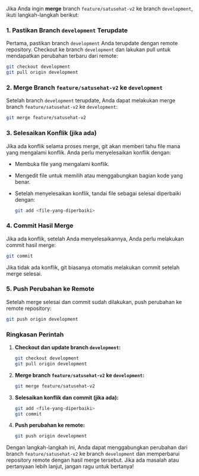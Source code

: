 Jika Anda ingin **merge** branch `feature/satusehat-v2` ke branch `development`, ikuti langkah-langkah berikut:

### 1. **Pastikan Branch `development` Terupdate**

Pertama, pastikan branch `development` Anda terupdate dengan remote repository. Checkout ke branch `development` dan lakukan pull untuk mendapatkan perubahan terbaru dari remote:

```bash
git checkout development
git pull origin development
```

### 2. **Merge Branch `feature/satusehat-v2` ke `development`**

Setelah branch `development` terupdate, Anda dapat melakukan merge branch `feature/satusehat-v2` ke `development`:

```bash
git merge feature/satusehat-v2
```

### 3. **Selesaikan Konflik (jika ada)**

Jika ada konflik selama proses merge, git akan memberi tahu file mana yang mengalami konflik. Anda perlu menyelesaikan konflik dengan:

- Membuka file yang mengalami konflik.
- Mengedit file untuk memilih atau menggabungkan bagian kode yang benar.
- Setelah menyelesaikan konflik, tandai file sebagai selesai diperbaiki dengan:

  ```bash
  git add <file-yang-diperbaiki>
  ```

### 4. **Commit Hasil Merge**

Jika ada konflik, setelah Anda menyelesaikannya, Anda perlu melakukan commit hasil merge:

```bash
git commit
```

Jika tidak ada konflik, git biasanya otomatis melakukan commit setelah merge selesai.

### 5. **Push Perubahan ke Remote**

Setelah merge selesai dan commit sudah dilakukan, push perubahan ke remote repository:

```bash
git push origin development
```

### Ringkasan Perintah

1. **Checkout dan update branch `development`:**

   ```bash
   git checkout development
   git pull origin development
   ```

2. **Merge branch `feature/satusehat-v2` ke `development`:**

   ```bash
   git merge feature/satusehat-v2
   ```

3. **Selesaikan konflik dan commit (jika ada):**

   ```bash
   git add <file-yang-diperbaiki>
   git commit
   ```

4. **Push perubahan ke remote:**

   ```bash
   git push origin development
   ```

Dengan langkah-langkah ini, Anda dapat menggabungkan perubahan dari branch `feature/satusehat-v2` ke branch `development` dan memperbarui repository remote dengan hasil merge tersebut. Jika ada masalah atau pertanyaan lebih lanjut, jangan ragu untuk bertanya!
